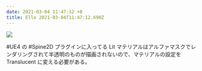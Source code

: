 ```yaml
---
date: 2021-03-04 11:47:12 +0
title: Ello 2021-03-04T11:47:12.690Z
---
```

![](https://assets0.ello.co/uploads/asset/attachment/12772964/ello-optimized-942b2b6d.jpg)

#UE4 の #Spine2D プラグインに入ってる Lit マテリアルはアルファマスクでレンダリングされて半透明のものが描画されないので、マテリアルの設定を Translucent に変える必要がある。


